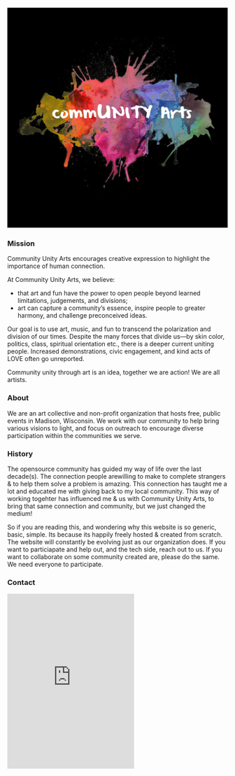 


![Community Unity Arts](var/media/CUA_full_logo_black.jpg?raw=true "Title") 

### Mission
Community Unity Arts encourages creative expression to highlight the importance of human connection.

At Community Unity Arts, we believe:
  - that art and fun have the power to open people beyond learned limitations, judgements, and divisions;
  - art can capture a community’s essence, inspire people to greater harmony, and challenge preconceived ideas.

Our goal is to use art, music, and fun to transcend the polarization and division of our times. Despite the many forces that divide us—by skin color, politics, class, spiritual orientation etc., there is a deeper current uniting people. Increased demonstrations, civic engagement, and kind acts of LOVE often go unreported.

Community unity through art is an idea, together we are action! We are all artists.


### About
We are an art collective and non-profit organization that hosts free, public events in Madison, Wisconsin. We work with our community to help bring various visions to light, and focus on outreach to encourage diverse participation within the communities we serve.

### History
The opensource community has guided my way of life over the last decade(s). The connection people arewilling to make to complete strangers & to help them solve a problem is amazing. This connection has taught me a lot and educated me with giving back to my local community. This way of working togehter has influenced me & us with Community Unity Arts, to bring that same connection and community, but we just changed the medium!

So if you are reading this, and wondering why this website is so generic, basic, simple. Its because its happily freely hosted & created from scratch. The website will constantly be evolving just as our organization does. If you want to particiapate and help out, and the tech side, reach out to us. If you want to collaborate on some community created are, please do the same. We need everyone to participate.

### Contact
<iframe src="https://docs.google.com/forms/d/e/1FAIpQLSfopzrd5SI7qSTbjiWim2HGXnaEGKlH82dHwORqAcGEH2VmqQ/viewform?embedded=true" width="290" height="400" frameborder="0" marginheight="0" marginwidth="0">Loading…</iframe>

